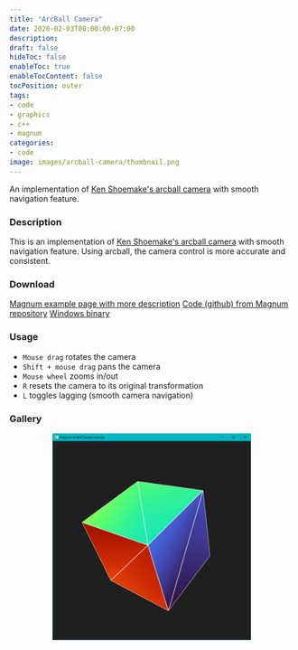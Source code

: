 ```yaml
---
title: "ArcBall Camera"
date: 2020-02-03T00:00:00-07:00
description: 
draft: false
hideToc: false
enableToc: true
enableTocContent: false
tocPosition: outer
tags:
- code
- graphics
- c++
- magnum
categories:
- code
image: images/arcball-camera/thumbnail.png
---
```



An implementation of [Ken Shoemake's arcball camera](https://www.talisman.org/~erlkonig/misc/shoemake92-arcball.pdf) with smooth navigation feature.

<!--more-->
### Description
This is an implementation of [Ken Shoemake's arcball camera](https://www.talisman.org/~erlkonig/misc/shoemake92-arcball.pdf) with smooth navigation feature. Using arcball, the camera control is more accurate and consistent.


### Download
[Magnum example page with more description](https://doc.magnum.graphics/magnum/examples-arcball.html)
[Code (github) from Magnum repository](https://github.com/mosra/magnum-examples/tree/master/src/arcball)
[Windows binary](/exe/ArcBallCamera.exe)

### Usage
* `Mouse drag` rotates the camera
* `Shift + mouse drag` pans the camera
* `Mouse wheel` zooms in/out
* `R` resets the camera to its original transformation
* `L` toggles lagging (smooth camera navigation)

### Gallery
<p align="center">
<img src="/images/arcball-camera/1.png" alt="A screenshot of the program" style="width: 70%;"/>
</p>
